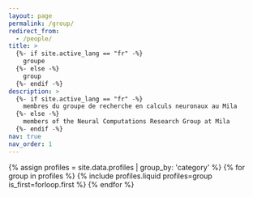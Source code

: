 ```yaml
---
layout: page
permalink: /group/
redirect_from:
  - /people/
title: >
  {%- if site.active_lang == "fr" -%}
    groupe
  {%- else -%}
    group
  {%- endif -%}
description: >
  {%- if site.active_lang == "fr" -%}
    membres du groupe de recherche en calculs neuronaux au Mila
  {%- else -%}
    members of the Neural Computations Research Group at Mila
  {%- endif -%}
nav: true
nav_order: 1
---
```


{% assign profiles = site.data.profiles | group_by: 'category' %}
{% for group in profiles %}
{% include profiles.liquid profiles=group is_first=forloop.first %}
{% endfor %}
